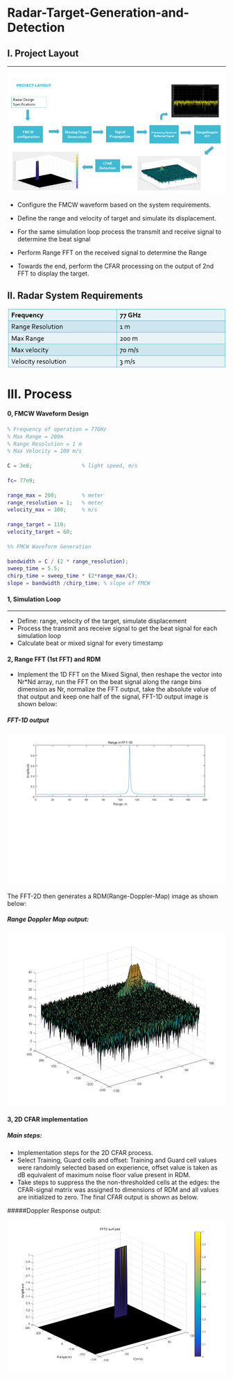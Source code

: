 # Radar-Target-Generation-and-Detection

## I. Project Layout
---
![Proj Layout](https://github.com/zxhx/Radar_Target_Generation_and_Detection/blob/master/images/Proj%20Layout.png)

- Configure the FMCW waveform based on the system requirements.

- Define the range and velocity of target and simulate its displacement.

- For the same simulation loop process the transmit and receive signal to determine the beat signal

- Perform Range FFT on the received signal to determine the Range

- Towards the end, perform the CFAR processing on the output of 2nd FFT to display the target.

## II. Radar System Requirements

![Radar System Requirements](https://github.com/zxhx/Radar_Target_Generation_and_Detection/blob/master/images/Radar%20System%20Requirements.png)

# III. Process

#### 0, FMCW Waveform Design

```matlab
% Frequency of operation = 77GHz
% Max Range = 200m
% Range Resolution = 1 m
% Max Velocity = 100 m/s

C = 3e8;                % light speed, m/s

fc= 77e9;

range_max = 200;        % meter
range_resolution = 1;   % meter
velocity_max = 100;     % m/s

range_target = 110;
velocity_target = 60;

%% FMCW Waveform Generation

bandwidth = C / (2 * range_resolution);
sweep_time = 5.5;
chirp_time = sweep_time * (2*range_max/C);
slope = bandwidth /chirp_time; % slope of FMCW

```

#### 1, Simulation Loop

---

* Define: range, velocity of the target, simulate displacement
* Process the transmit ans receive signal to get the beat signal for each simulation loop
* Calculate beat or mixed signal for every timestamp 

#### 2, Range FFT (1st FFT) and RDM

- Implement the 1D FFT on the Mixed Signal, then reshape the vector into Nr*Nd array, run the FFT on the beat signal along the range bins dimension as Nr, normalize the FFT output, take the absolute value of that output and keep one half of the signal, FFT-1D output image is shown below: 

##### FFT-1D output

![Range in FFT-1D](https://github.com/zxhx/Radar_Target_Generation_and_Detection/blob/master/images/Range%20in%20FFT-1D.png)

The FFT-2D then generates a RDM(Range-Doppler-Map) image as shown below:

##### Range Doppler Map output:

![RDM](https://github.com/zxhx/Radar_Target_Generation_and_Detection/blob/master/images/RDM.png)

#### 3, 2D CFAR implementation

##### Main steps: 

* Implementation steps for the 2D CFAR process. 
* Select Training, Guard cells and offset: Training and Guard cell values were randomly selected based on experience, offset value is taken as dB equivalent of maximum noise floor value present in RDM.
* Take steps to suppress the the non-thresholded cells at the edges: the CFAR-signal matrix was assigned to dimensions of RDM and all values are initialized to zero. The final CFAR output is shown as below.

#####Doppler Response output: 

![RDM](https://github.com/zxhx/Radar_Target_Generation_and_Detection/blob/master/images/FFT2%20surf%20plot.png)



